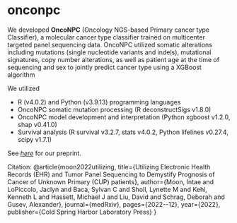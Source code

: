 # onconpc
We developed <b>OncoNPC</b> (Oncology NGS-based Primary cancer type Classifier), a molecular cancer type classifier trained on multicenter targeted panel sequencing data. OncoNPC utilized somatic alterations including mutations (single nucleotide variants and indels), mutational signatures, copy number alterations, as well as patient age at the time of sequencing and sex to jointly predict cancer type using a XGBoost algorithm

We utilized<br>
<ul>
  <li>R (v4.0.2) and Python (v3.9.13) programming languages</li>
  <li>OncoNPC somatic mutation processing (R deconstructSigs v1.8.0)</li>
  <li>OncoNPC model development and interpretation (Python xgboost v1.2.0, shap v0.41.0)</li>
  <li>Survival analysis (R survival v3.2.7, stats v4.0.2, Python lifelines v0.27.4, scipy v1.7.1)</li>
</ul>

See <a href="https://www.medrxiv.org/content/10.1101/2022.12.22.22283696v1"><em>here</em></a> for our preprint.

Citation:
@article{moon2022utilizing,
  title={Utilizing Electronic Health Records (EHR) and Tumor Panel Sequencing to Demystify Prognosis of Cancer of Unknown Primary (CUP) patients},
  author={Moon, Intae and LoPiccolo, Jaclyn and Baca, Sylvan C and Sholl, Lynette M and Kehl, Kenneth L and Hassett, Michael J and Liu, David and Schrag, Deborah and Gusev, Alexander},
  journal={medRxiv},
  pages={2022--12},
  year={2022},
  publisher={Cold Spring Harbor Laboratory Press}
}
